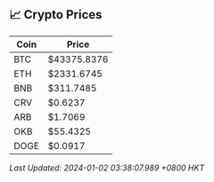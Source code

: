 ## 📈 Crypto Prices

| Coin | Price |
| ---- | ----- |
| BTC | $43375.8376 |
| ETH | $2331.6745 |
| BNB | $311.7485 |
| CRV | $0.6237 |
| ARB | $1.7069 |
| OKB | $55.4325 |
| DOGE | $0.0917 |

_Last Updated: 2024-01-02 03:38:07.989 +0800 HKT_